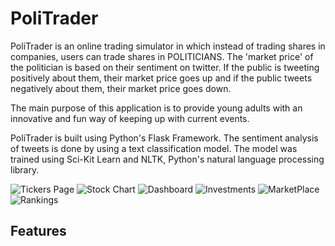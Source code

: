 # PoliTrader

PoliTrader is an online trading simulator in which instead of trading shares in companies, users can trade shares in 
POLITICIANS. The 'market price' of the politician is based on their sentiment on twitter. If the public is tweeting positively
about them, their market price goes up and if the public tweets negatively about them, their market price goes down.

The main purpose of this application is to provide young adults with an innovative and fun way of keeping up with current events.

PoliTrader is built using Python's Flask Framework. The sentiment analysis of tweets is done by using a text classification model. The model was trained using Sci-Kit Learn and NLTK, Python's natural language processing library.

![Tickers Page](https://user-images.githubusercontent.com/41314351/64060302-aaa63e80-cb98-11e9-9a19-2cff4725898d.png)
![Stock Chart](https://user-images.githubusercontent.com/41314351/64060303-b72a9700-cb98-11e9-8d51-080517cf4163.png)
![Dashboard](https://user-images.githubusercontent.com/41314351/64060310-cdd0ee00-cb98-11e9-85fa-dc4e62d1af25.png)
![Investments](https://user-images.githubusercontent.com/41314351/64060312-d3c6cf00-cb98-11e9-9e69-070cc629351f.png)
![MarketPlace](https://user-images.githubusercontent.com/41314351/64060314-d75a5600-cb98-11e9-957f-4f6bb31ade38.png)
![Rankings](https://user-images.githubusercontent.com/41314351/64060319-dfb29100-cb98-11e9-8c73-6ef37be37ab0.png)


## Features




